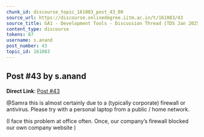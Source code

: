 ```yaml
---
chunk_id: discourse_topic_161083_post_43_00
source_url: https://discourse.onlinedegree.iitm.ac.in/t/161083/43
source_title: GA1 - Development Tools - Discussion Thread [TDS Jan 2025]
content_type: discourse
tokens: 87
username: s.anand
post_number: 43
topic_id: 161083
---
```


## Post #43 by s.anand

**Direct Link**: [Post #43](https://discourse.onlinedegree.iitm.ac.in/t/161083/43)

@Samra this is almost certainly due to a (typically corporate) firewall or antivirus. Please try with a personal laptop from a public / home network.

(I face this problem at office often. Once, our company’s firewall blocked our own company website )
